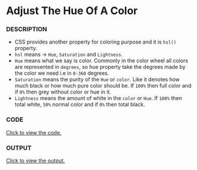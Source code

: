 # Adjust The Hue Of A Color 

### DESCRIPTION
* CSS provides another property for coloring purpose and it is `hsl()` property.
* `hsl` means -> `Hue`, `Saturation` and `Lightness`.
* `Hue` means what we say is color. Commonly in the color wheel all colors are represented in `degrees`, so hue property take the degrees made by the color we need i.e in `0-360` degrees.
* `Saturation` means the purity of the `Hue` or `color`. Like it denotes how much black or how much pure color should be. If `100%` then full color and if `0%` then grey without color or hue in it.
* `Lightness` means the amount of white in the `color` or `Hue`. If `100%` then total white, `50%` normal color and if `0%` then total black.

### CODE
[Click to view the code.](adjust-the-hue-of-a-color.html)

### OUTPUT
[Click to view the output.](http://htmlpreview.github.io/?https://github.com/saipothanjanjanam/freecodecamp-full-stack-dev/blob/master/Responsive_Web_Design_Certification/3.Applied_Visual_Design/29.Adjust_The_Hue_Of_A_Color/adjust-the-hue-of-a-color.html)